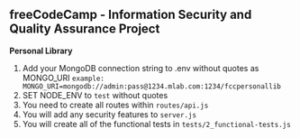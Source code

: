 **freeCodeCamp** - Information Security and Quality Assurance Project
------

**Personal Library**

1) Add your MongoDB connection string to .env without quotes as MONGO_URI
    `example: MONGO_URI=mongodb://admin:pass@1234.mlab.com:1234/fccpersonallib`
2) SET NODE_ENV to `test` without quotes
3) You need to create all routes within `routes/api.js`
4) You will add any security features to `server.js`
5) You will create all of the functional tests in `tests/2_functional-tests.js`
